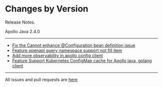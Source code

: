 Changes by Version
==================
Release Notes.

Apollo Java 2.4.0

------------------

* [Fix the Cannot enhance @Configuration bean definition issue](https://github.com/apolloconfig/apollo-java/pull/82)
* [Feature openapi query namespace support not fill item](https://github.com/apolloconfig/apollo-java/pull/83)
* [Add more observability in apollo config client](https://github.com/apolloconfig/apollo-java/pull/74)
* [Feature Support Kubernetes ConfigMap cache for Apollo java, golang client](https://github.com/apolloconfig/apollo-java/pull/79)


------------------
All issues and pull requests are [here](https://github.com/apolloconfig/apollo-java/milestone/4?closed=1)
